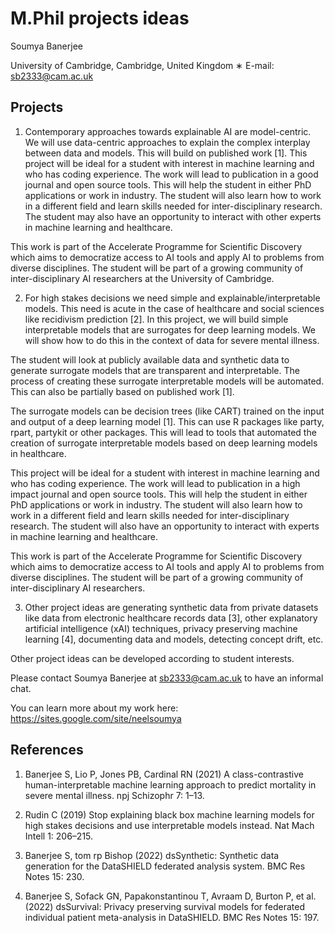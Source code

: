 
 
# M.Phil projects ideas 

Soumya Banerjee 

University of Cambridge, Cambridge, United Kingdom 
∗ E-mail: sb2333@cam.ac.uk 

## Projects 

1. Contemporary approaches towards explainable AI are model-centric. We will use data-centric approaches to explain the complex interplay between data and models. This will build on published work [1]. This project will be ideal for a student with interest in machine learning and who has coding experience. The work will lead to publication in a good journal and open source tools. This will help the student in either PhD applications or work in industry. The student will also learn how to work in a different field and learn skills needed for inter-disciplinary research. The student may also have an opportunity to interact with other experts in machine learning and healthcare. 

This work is part of the Accelerate Programme for Scientific Discovery which aims to democratize access to AI tools and apply AI to problems from diverse disciplines. The student will be part of a growing community of inter-disciplinary AI researchers at the University of Cambridge. 

2. For high stakes decisions we need simple and explainable/interpretable models. This need is acute in the case of healthcare and social sciences like recidivism prediction [2]. In this project, we will build simple interpretable models that are surrogates for deep learning models. We will show how to do this in the context of data for severe mental illness. 

The student will look at publicly available data and synthetic data to generate surrogate models that are transparent and interpretable. The process of creating these surrogate interpretable models will be automated. This can also be partially based on published work [1]. 

The surrogate models can be decision trees (like CART) trained on the input and output of a deep learning model [1]. This can use R packages like party, rpart, partykit or other packages. 
This will lead to tools that automated the creation of surrogate interpretable models based on deep learning models in healthcare. 

This project will be ideal for a student with interest in machine learning and who has coding
experience. The work will lead to publication in a high impact journal and open source tools. This will help the student in either PhD applications or work in industry. The student will also learn how to work in a different field and learn skills needed for inter-disciplinary research. The student will also have an opportunity to interact with experts in machine learning and healthcare. 

This work is part of the Accelerate Programme for Scientific Discovery which aims to democratize access to AI tools and apply AI to problems from diverse disciplines. The student will be part of a growing community of inter-disciplinary AI researchers. 

3. Other project ideas are generating synthetic data from private datasets like data from electronic healthcare records data [3], other explanatory artificial intelligence (xAI) techniques, privacy preserving machine learning [4], documenting data and models, detecting concept drift, etc. 

Other project ideas can be developed according to student interests. 

Please contact Soumya Banerjee at sb2333@cam.ac.uk to have an informal chat. 

You can learn more about my work here: 
https://sites.google.com/site/neelsoumya 

## References 

1. Banerjee S, Lio P, Jones PB, Cardinal RN (2021) A class-contrastive human-interpretable machine learning approach to predict mortality in severe mental illness. npj Schizophr 7: 1–13. 

2. Rudin C (2019) Stop explaining black box machine learning models for high stakes decisions and use interpretable models instead. Nat Mach Intell 1: 206–215. 

3. Banerjee S, tom rp Bishop (2022) dsSynthetic: Synthetic data generation for the DataSHIELD federated analysis system. BMC Res Notes 15: 230. 

4. Banerjee S, Sofack GN, Papakonstantinou T, Avraam D, Burton P, et al. (2022) dsSurvival: Privacy preserving survival models for federated individual patient meta-analysis in DataSHIELD. BMC Res Notes 15: 197.
